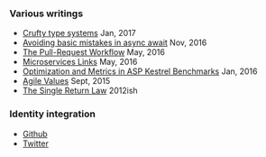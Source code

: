 ### Various writings

 * [Crufty type systems](./CruftyTypeSystems) Jan, 2017
 * [Avoiding basic mistakes in async await](./AsyncBasicMistakes) Nov, 2016
 * [The Pull-Request Workflow](./PullRequestWorkflow) May, 2016
 * [Microservices Links](./MicroservicesLinks) May, 2016
 * [Optimization and Metrics in ASP Kestrel Benchmarks](./OptimizationAndMetrics) Jan, 2016
 * [Agile Values](./AgileValues) Sept, 2015
 * [The Single Return Law](./TheSingleReturnLaw.md) 2012ish
 
### Identity integration
 
 * [Github](https://github.com/AnthonySteele/)
 * [Twitter](https://twitter.com/AnthonySteele)